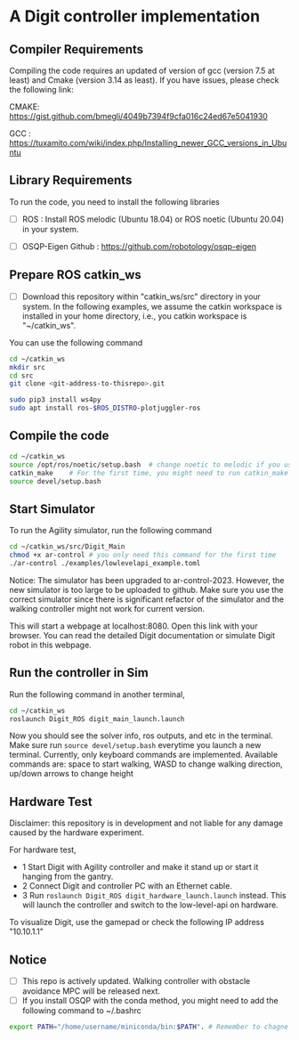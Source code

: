 
# A Digit controller implementation

## Compiler Requirements 
Compiling the code requires an updated of version of gcc (version 7.5 at least) and Cmake (version 3.14 as least). If you have issues, please check the following link:

CMAKE: https://gist.github.com/bmegli/4049b7394f9cfa016c24ed67e5041930

GCC  : https://tuxamito.com/wiki/index.php/Installing_newer_GCC_versions_in_Ubuntu

## Library Requirements
To run the code, you need to install the following libraries 

- [ ] ROS                     : Install ROS melodic (Ubuntu 18.04) or ROS noetic (Ubuntu 20.04) in your system.
- [ ] OSQP-Eigen Github       : https://github.com/robotology/osqp-eigen


## Prepare ROS catkin_ws
- [ ] Download this repository within "catkin_ws/src" directory in your system. In the following examples, we assume the catkin workspace is installed in your home directory, i.e., you catkin workspace is "~/catkin_ws".

You can use the following command
```bash
cd ~/catkin_ws
mkdir src
cd src
git clone <git-address-to-thisrepo>.git

sudo pip3 install ws4py
sudo apt install ros-$ROS_DISTRO-plotjuggler-ros
```

## Compile the code
```bash
cd ~/catkin_ws
source /opt/ros/noetic/setup.bash  # change noetic to melodic if you use Ubuntu 18.04
catkin_make    # For the first time, you might need to run catkin_make -DPYTHON_EXECUTABLE=/usr/bin/python3
source devel/setup.bash
```


## Start Simulator
To run the Agility simulator, run the following command
``` bash
cd ~/catkin_ws/src/Digit_Main
chmod +x ar-control # you only need this command for the first time
./ar-control ./examples/lowlevelapi_example.toml
```

Notice: The simulator has been upgraded to ar-control-2023. However, the new simulator is too large to be uploaded to github. 
Make sure you use the correct simulator since there is significant refactor of the simulator and the walking controller might not work for current version.

This will start a webpage at localhost:8080. Open this link with your browser. You can read the detailed Digit documentation or simulate Digit robot in this webpage.

## Run the controller in Sim
Run the following command in another terminal,
```bash
cd ~/catkin_ws
roslaunch Digit_ROS digit_main_launch.launch 
```
Now you should see the solver info, ros outputs, and etc in the terminal. Make sure run `source devel/setup.bash` everytime you launch a new terminal.
Currently, only keyboard commands are implemented. Available commands are: space to start walking, WASD to change walking direction, up/down arrows to change height 

## Hardware Test
Disclaimer: this repository is in development and not liable for any damage caused by the hardware experiment.

For hardware test, 
- 1 Start Digit with Agility controller and make it stand up or start it hanging from the gantry.
- 2 Connect Digit and controller PC with an Ethernet cable.
- 3 Run `roslaunch Digit_ROS digit_hardware_launch.launch` instead. This will launch the controller and switch to the low-level-api on hardware.

To visualize Digit, use the gamepad or check the following IP address "10.10.1.1"

## Notice
- [ ] This repo is actively updated. Walking controller with obstacle avoidance MPC will be released next.
- [ ] If you install OSQP with the conda method, you might need to add the following command to ~/.bashrc
``` bash 
export PATH="/home/username/miniconda/bin:$PATH". # Remember to chagne the path to your actual conbda path.
```
